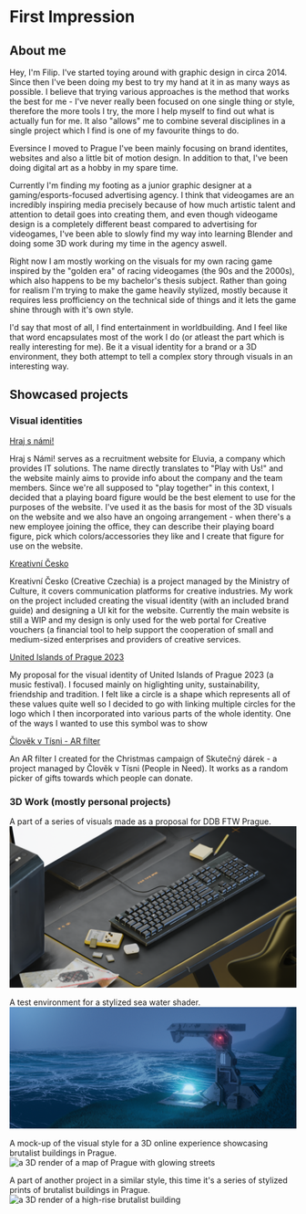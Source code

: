 # First Impression

## About me
Hey, I'm Filip. I've started toying around with graphic design in circa 2014. Since then I've been doing my best to try my hand at it in as many ways as possible. I believe that trying various approaches is the method that works the best for me - I've never really been focused on one single thing or style, therefore the more tools I try, the more I help myself to find out what is actually fun for me. It also "allows" me to combine several disciplines in a single project which I find is one of my favourite things to do. 

Eversince I moved to Prague I've been mainly focusing on brand identites, websites and also a little bit of motion design. In addition to that, I've been doing digital art as a hobby in my spare time.

Currently I'm finding my footing as a junior graphic designer at a gaming/esports-focused advertising agency. I think that videogames are an incredibly inspiring media precisely because of how much artistic talent and attention to detail goes into creating them, and even though videogame design is a completely different beast compared to advertising for videogames, I've been able to slowly find my way into learning Blender and doing some 3D work during my time in the agency aswell.

Right now I am mostly working on the visuals for my own racing game inspired by the "golden era" of racing videogames (the 90s and the 2000s), which also happens to be my bachelor's thesis subject. Rather than going for realism I'm trying to make the game heavily stylized, mostly because it requires less profficiency on the technical side of things and it lets the game shine through with it's own style. 

I'd say that most of all, I find entertainment in worldbuilding. And I feel like that word encapsulates most of the work I do (or atleast the part which is really interesting for me). Be it a visual identity for a brand or a 3D environment, they both attempt to tell a complex story through visuals in an interesting way.

## Showcased projects

### Visual identities
[Hraj s námi!](https://www.morys.studio/portfolio-collections/my-portfolio/project-title-4-1-8de6e8-1)

Hraj s Námi! serves as a recruitment website for Eluvia, a company which provides IT solutions. The name directly translates to "Play with Us!" and the website mainly aims to provide info about the company and the team members. Since we're all supposed to "play together" in this context, I decided that a playing board figure would be the best element to use for the purposes of the website. I've used it as the basis for most of the 3D visuals on the website and we also have an ongoing arrangement - when there's a new employee joining the office, they can describe their playing board figure, pick which colors/accessories they like and I create that figure for use on the website.

[Kreativní Česko](https://www.morys.studio/portfolio-collections/my-portfolio/project-title-4-1)

Kreativní Česko (Creative Czechia) is a project managed by the Ministry of Culture, it covers communication platforms for creative industries. My work on the project included creating the visual identity (with an included brand guide) and designing a UI kit for the website. Currently the main website is still a WIP and my design is only used for the web portal for Creative vouchers (a financial tool to help support the cooperation of small and medium-sized enterprises and providers of creative services.

[United Islands of Prague 2023](https://www.morys.studio/portfolio-collections/my-portfolio/project-title-2)

My proposal for the visual identity of United Islands of Prague 2023 (a music festival). I focused mainly on higlighting unity, sustainability, friendship and tradition. I felt like a circle is a shape which represents all of these values quite well so I decided to go with linking multiple circles for the logo which I then incorporated into various parts of the whole identity. One of the ways I wanted to use this symbol was to show 

[Člověk v Tísni - AR filter](https://www.morys.studio/portfolio-collections/my-portfolio/project-title-4)

An AR filter I created for the Christmas campaign of Skutečný dárek - a project managed by Člověk v Tísni (People in Need). It works as a random picker of gifts towards which people can donate.

### 3D Work (mostly personal projects)

A part of a series of visuals made as a proposal for DDB FTW Prague.
![a 3D render of a stylized keyboard](https://github.com/fmorys/english-for-designers/blob/main/KEYBOARD.png?raw=true) 

A test environment for a stylized sea water shader.
![a 3D render of a night time scene of a glowing sci-fi machine on the sea shore](https://github.com/fmorys/english-for-designers/blob/main/Night.jpg?raw=true)

A mock-up of the visual style for a 3D online experience showcasing brutalist buildings in Prague.
![a 3D render of a map of Prague with glowing streets](https://github.com/fmorys/english-for-designers/blob/main/PRAGUE%20RENDER.png?raw=true)

A part of another project in a similar style, this time it's a series of stylized prints of brutalist buildings in Prague.
![a 3D render of a high-rise brutalist building](https://github.com/fmorys/english-for-designers/blob/main/CENTROTEXV2.png?raw=true)

